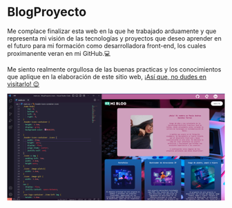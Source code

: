# BlogProyecto

Me complace finalizar esta web en la que he trabajado arduamente y que representa mi visión de las tecnologías y proyectos que deseo aprender en el futuro para mi formación como desarrolladora front-end, los cuales proximanente veran en mi GitHub.💻

Me siento realmente orgullosa de las buenas practicas y los conocimientos que aplique en la elaboración de este sitio web, [¡Así que, no dudes en visitarlo! 😉](https://pausanchezzz.github.io/BlogProyecto/)

![Imagen proyecto](/assets/preview.png)

